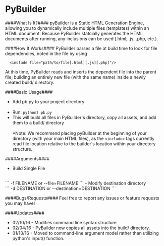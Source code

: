 # PyBuilder
####What Is It?####
pyBuilder is a Static HTML Generation Engine, allowing you to dynamically include multiple files (templates) within an HTML document. Because PyBuilder statcially generates the HTML documents after running, any inclusions can be used (.html, .js, .php, etc.).

####How It Works####
PyBuilder parses a file at build time to look for file dependencies, noted in the file by using
```
  <include file="path/to/file[.html][.js][.php]"/>
```
At this time, PyBuilder reads and inserts the dependent file into the parent file, building an entirely new file (with the same name) inside a newly created build/ directory.

####Basic Usage####
- Add pb.py to your project directory
<br><br>
- Run: 
```python3 pb.py```
- This will build all files in PyBuilder's directory, copy all assets, and add them to a build/ directory<br><br>
*Note: We recommend placing pyBuilder at the beginning of your directory (with your main HTML files), as the ```<include>``` tags currently read file location relative to the builder's location within your directory structure.

####Arguments####
- Build Single File
<br>
```
-f FILENAME or --file=FILENAME
```
- Modify destination directory
<br>
```
-d DESTINATION or --destination=DESTINATION
```

####Bugs/Requests####
Feel free to report any issues or feature requests you may have!

####Updates####
- 02/10/16 - Modifies command line syntax structure
- 02/04/16 - PyBuilder now copies all assets into the build/ directory.
- 01/13/16 - Moved to command-line argument model rather than utilizing python's input() function.
